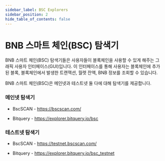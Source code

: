 ```yaml
---
sidebar_label: BSC Explorers
sidebar_position: 2
hide_table_of_contents: false
---
```


# BNB 스마트 체인(BSC) 탐색기

BNB 스마트 체인(BSC) 탐색기들은 사용자들이 블록체인을 사용할 수 있게 해주는 그래픽 사용자 인터페이스(GUI)입니다. 이 인터페이스를 통해 사용자는 블록체인에 추가된 블록, 블록체인에서 발생한 트랜잭션, 월렛 잔액, BNB 정보를 조회할 수 있습니다.

BNB 스마트 체인(BSC)은 메인넷과 테스트넷 둘 다에 대해 탐색기를 제공합니다.

### 메인넷 탐색기

* BscSCAN - https://bscscan.com/
    
* Bitquery - https://explorer.bitquery.io/bsc

### 테스트넷 탐색기

* BscSCAN - https://testnet.bscscan.com/
 
* Bitquery - https://explorer.bitquery.io/bsc_testnet